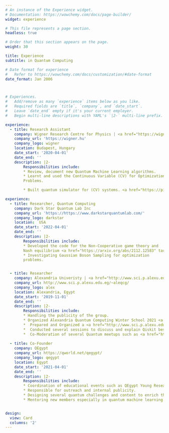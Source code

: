```yaml
---
# An instance of the Experience widget.
# Documentation: https://wowchemy.com/docs/page-builder/
widget: experience

# This file represents a page section.
headless: true

# Order that this section appears on the page.
weight: 30

title: Experience
subtitle: in Quantum Computing

# Date format for experience
#   Refer to https://wowchemy.com/docs/customization/#date-format
date_format: Jan 2006



# Experiences.
#   Add/remove as many `experience` items below as you like.
#   Required fields are `title`, `company`, and `date_start`.
#   Leave `date_end` empty if it's your current employer.
#   Begin multi-line descriptions with YAML's `|2-` multi-line prefix.

experience:
  - title: Research Assistant 
    company: Wigner Research Centre for Physics | <a href="https://wigner.hu/en/infopages/zimboras.zoltan/" target="_blank">Quantum computing and informatics research group Group led by Zoltán Zimborás</a>
    company_url: 'https://wigner.hu'
    company_logo: wigner
    location: Budapest, Hungary
    date_start: '2020-04-01'
    date_end: ''
    description: |2-
        Responsibilities include:
        * Review, document new Quantum Machine Learning algorithms.
        * Learnt and used the Continuous Variable (CV) for Optimization
        Problems.

        * Built quantum simulator for (CV) systems. <a href="https://piquasso.com/" target="_blank">Piquasso</a>

experience:
  - title: Researcher, Quantum Computing 
    company: Dark Star Quantum Lab Inc 
    company_url: 'https://https://www.darkstarquantumlab.com/'
    company_logo: darkstar
    location:  USA
    date_start: '2022-04-01'
    date_end: ''
    description: |2-
        Responsibilities include:
        * Developed the code for the Non-Cooperative game theory and
        Nash equilibrium <a href="https://arxiv.org/abs/2112.12583" target="_blank">paper</a> for quantum annealing.
        * Investigating Gaussian Boson Sampling for optimization
        problems.


  - title: Researcher
    company: Alexandria Univeristy | <a href="http://www.sci.p.alexu.edu.eg/~aleqcg/profiles/younes/Ahmed_Younes.html" target="_blank">Alexandria Quantum Computing Group led by Ahmed Younes</a>
    company_url: http://www.sci.p.alexu.edu.eg/~aleqcg/
    company_logo: alex
    location: Alexandria, Egypt
    date_start: '2019-11-01'
    date_end: ''
    description: |2-
        Responsibilities include:
        * Handling the publicity of the group.
        * Organized Alexandria Quantum Computing Winter School 2021 <a href="http://www.sci.p.alexu.edu.eg/~aleqcg/AlexU-QCWS21.htm" target="_blank">AQCWS21</a>
        *  Prepared and Organized a <a href="http://www.sci.p.alexu.edu.eg/~aleqcg/InvitedTalks.html" target="_blank">workshop</a> during AQCWS21.
        *  Conducted several sessions to discuss and explain Qiskit besides planing for building a wider network with other research groups across the globe such as Quantum AI Foundation in Poland and Wigner Research Centre for Physics.
        *  Co-Moderation of several Quantum meetups such as <a href="https://www.youtube.com/playlist?list=PLvze0dsHroGMIq7IAffX8SPA68w2vB8O-" target="_blank">Hypatia Series</a> and Washington Quantum Computing meetup. 
    
  - title: Co-Founder 
    company: QEgypt 
    company_url: https://qworld.net/qegypt/
    company_logo: qegypt
    location: Egypt
    date_start: '2021-04-01'
    date_end: ''
    description: |2-
        Responsibilities include:
        * Coordination of educational events such as QEgypt Young Researcher Program 2022 <a href="http://www.sci.p.alexu.edu.eg/~aleqcg/QEgyptYR2022.html" target="_blank">QEYR22</a> 
        * Responsible for outreach and internal publicity.
        * Designing several quantum challenges and content to enrich the content of QWorld open source education material.
        * Mentoring new members especially in quantum machine learning.


design:
  view: Card
  columns: '2'
---
```

